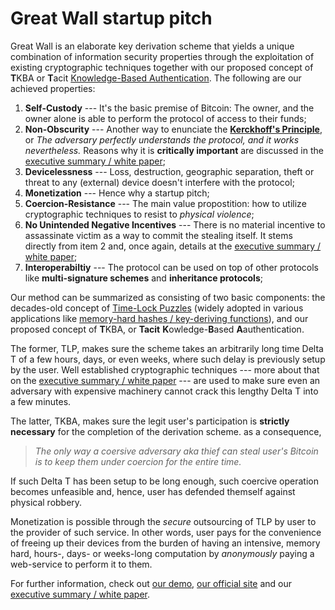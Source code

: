 # Great Wall startup pitch

Great Wall is an elaborate key derivation scheme that yields a unique combination of information security properties through the exploitation 
of existing cryptographic techniques together with our proposed concept of **T**KBA or **T**acit 
[Knowledge-Based Authentication](https://en.wikipedia.org/wiki/Knowledge-based_authentication). The following are our achieved properties:

1. **Self-Custody** --- It's the basic premise of Bitcoin: The owner, and the owner alone is able to perform the protocol of access to their funds;
2. **Non-Obscurity** --- Another way to enunciate the [**Kerckhoff's Principle**](https://en.wikipedia.org/wiki/Kerckhoffs's_principle), or *The adversary perfectly understands the protocol, and it works nevertheless.* Reasons why it is **critically important** are discussed in the [executive summary / white paper](../white_paper_executive_summary/white_paper_executive_summary.md);
3. **Devicelessness** --- Loss, destruction, geographic separation, theft or threat to any (external) device doesn't interfere with the protocol;
4. **Monetization** --- Hence why a startup pitch;
5. **Coercion-Resistance** --- The main value propostition: how to utilize cryptographic techniques to resist to *physical violence*;
6. **No Unintended Negative Incentives** --- There is no material incentive to assassinate victim as a way to commit the stealing itself. It stems directly from item 2 and, once again, details at the [executive summary / white paper](../white_paper_executive_summary/white_paper_executive_summary.md);
7. **Interoperabiltiy** --- The protocol can be used on top of other protocols like **multi-signature schemes** and **inheritance protocols**;

Our method can be summarized as consisting of two basic components: the decades-old concept of 
[Time-Lock Puzzles](https://dspace.mit.edu/handle/1721.1/149822) (widely adopted in various applications like 
[memory-hard hashes / key-deriving functions](https://en.wikipedia.org/wiki/Argon2)), and our proposed concept of **T**KBA, or 
**Tacit** **K**owledge-**B**ased **A**authentication.

The former, TLP, makes sure the scheme takes an arbitrarily long time Delta T of a few hours, days, or even weeks, where such delay is previously 
setup by the user. Well established cryptographic techniques --- more about that on the [executive summary / white paper](../white_paper_executive_summary/white_paper_executive_summary.md) --- are 
used to make sure even an adversary with expensive machinery cannot crack this lengthy Delta T into a few minutes.

The latter, TKBA, makes sure the legit user's participation is **strictly necessary** for the completion of the derivation scheme. as a consequence,

> *The only way a coersive adversary aka thief can steal user's Bitcoin is to keep them under coercion for the entire time.*

If such Delta T has been setup to be long enough, such coercive operation becomes unfeasible and, hence, user has defended themself against physical robbery.

Monetization is possible through the *secure* outsourcing of TLP by user to the provider of such service. In other words, user pays for the convenience 
of freeing up their devices from the burden of having an intensive, memory hard, hours-, days- or weeks-long computation by *anonymously* paying a web-service 
to perform it to them.

For further information, check out [our demo](https://mega.nz/file/vfwhRTwZ#sP3hSRthQNssWRdcmD8XRNIeJX7Eq174ImY4eva_Pwo), [our official site](https://linktr.ee/greatwallt3) and 
our [executive summary / white paper](../white_paper_executive_summary/white_paper_executive_summary.md).
